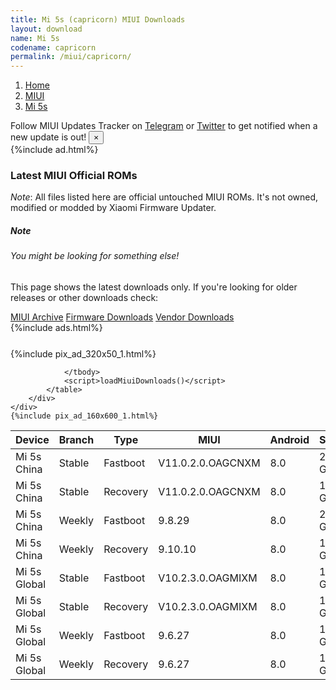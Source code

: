 ```yaml
---
title: Mi 5s (capricorn) MIUI Downloads
layout: download
name: Mi 5s
codename: capricorn
permalink: /miui/capricorn/
---
```

<nav aria-label="breadcrumb">
    <ol class="breadcrumb">
        <li class="breadcrumb-item"><a href="/">Home</a></li>
        <li class="breadcrumb-item"><a href="/miui/">MIUI</a></li>
        <li class="breadcrumb-item active" aria-current="page"><a href="/miui/capricorn/">Mi 5s</a></li>
    </ol>
</nav>
<div class="alert alert-primary alert-dismissible fade show" role="alert">
    Follow MIUI Updates Tracker on <a href="https://t.me/MIUIUpdatesTracker" class="alert-link">Telegram</a>
     or <a href="https://twitter.com/MiFwUpdater" class="alert-link">Twitter</a> to get notified when a new update is out!
    <button type="button" class="close" data-dismiss="alert" aria-label="Close">
        <span aria-hidden="true">&times;</span>
    </button>
</div>
{%include ad.html%}

### Latest MIUI Official ROMs
*Note*: All files listed here are official untouched MIUI ROMs. It's not owned, modified or modded by Xiaomi Firmware Updater.
<div class="card">
  <div class="card-body">
    <h5 class="card-title">Note</h5>
    <h6 class="card-subtitle mb-2 text-muted">You might be looking for something else!</h6>
    <p class="card-text">This page shows the latest downloads only.
     If you're looking for older releases or other downloads check:</p>
    <a href="/archive/miui/capricorn/" class="card-link">MIUI Archive</a>
    <a href="/firmware/capricorn/" class="card-link">Firmware Downloads</a>
    <a href="/vendor/capricorn/" class="card-link">Vendor Downloads</a>
  </div>
</div>
{%include ads.html%}
<div class="row justify-content-center">
    <div class="col-10">
        <div class="table-responsive-md" style="margin-top: 25px;">
            {%include pix_ad_320x50_1.html%}
            <table id="miui" class="display dt-responsive nowrap compact table table-striped table-hover table-sm">
                <thead class="thead-dark">
                    <tr>
                        <th data-ref="device">Device</th>
                        <th data-ref="branch">Branch</th>
                        <th data-ref="type">Type</th>
                        <th data-ref="miui">MIUI</th>
                        <th data-ref="android">Android</th>
                        <th data-ref="size">Size</th>
                        <th data-ref="size">Date</th>
                        <th data-ref="link">Link</th>
                    </tr>
                </thead>
                <tbody>
                <tr><td>Mi 5s China</td><td>Stable</td><td>Fastboot</td><td>V11.0.2.0.OAGCNXM</td><td>8.0</td><td>2.1 GB</td><td>2019-11-11</td><td><a href="/miui/capricorn/stable/V11.0.2.0.OAGCNXM/">Download</a></td></tr>
<tr><td>Mi 5s China</td><td>Stable</td><td>Recovery</td><td>V11.0.2.0.OAGCNXM</td><td>8.0</td><td>1.9 GB</td><td>2019-11-11</td><td><a href="/miui/capricorn/stable/V11.0.2.0.OAGCNXM/">Download</a></td></tr>
<tr><td>Mi 5s China</td><td>Weekly</td><td>Fastboot</td><td>9.8.29</td><td>8.0</td><td>2.1 GB</td><td>2019-08-29</td><td><a href="/miui/capricorn/weekly/9.8.29/">Download</a></td></tr>
<tr><td>Mi 5s China</td><td>Weekly</td><td>Recovery</td><td>9.10.10</td><td>8.0</td><td>1.7 GB</td><td>2019-10-10</td><td><a href="/miui/capricorn/weekly/9.10.10/">Download</a></td></tr>
<tr><td>Mi 5s Global</td><td>Stable</td><td>Fastboot</td><td>V10.2.3.0.OAGMIXM</td><td>8.0</td><td>1.7 GB</td><td>2019-05-10</td><td><a href="/miui/capricorn/stable/V10.2.3.0.OAGMIXM/">Download</a></td></tr>
<tr><td>Mi 5s Global</td><td>Stable</td><td>Recovery</td><td>V10.2.3.0.OAGMIXM</td><td>8.0</td><td>1.6 GB</td><td>2019-05-10</td><td><a href="/miui/capricorn/stable/V10.2.3.0.OAGMIXM/">Download</a></td></tr>
<tr><td>Mi 5s Global</td><td>Weekly</td><td>Fastboot</td><td>9.6.27</td><td>8.0</td><td>1.8 GB</td><td>2019-06-28</td><td><a href="/miui/capricorn/weekly/9.6.27/">Download</a></td></tr>
<tr><td>Mi 5s Global</td><td>Weekly</td><td>Recovery</td><td>9.6.27</td><td>8.0</td><td>1.7 GB</td><td>2019-06-28</td><td><a href="/miui/capricorn/weekly/9.6.27/">Download</a></td></tr>

                </tbody>
                <script>loadMiuiDownloads()</script>
            </table>
        </div>
    </div>
    {%include pix_ad_160x600_1.html%}
</div>
